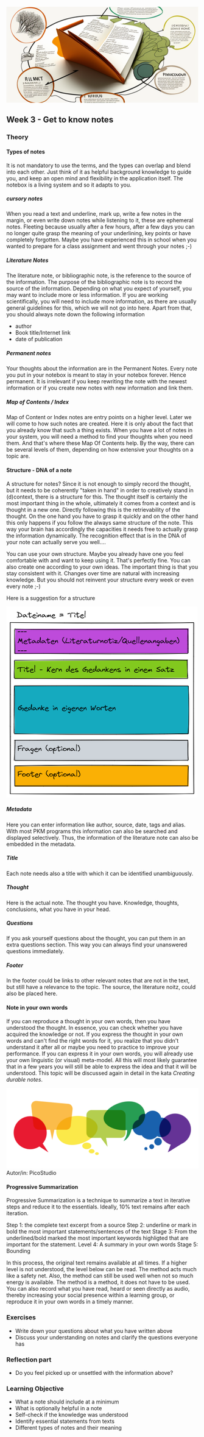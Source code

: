![Notizen kennenlernen](images/woche3.png)

## Week 3 - Get to know notes

### Theory

#### Types of notes
It is not mandatory to use the terms, and the types can overlap and blend into each other. Just think of it as helpful background knowledge to guide you, and keep an open mind and flexibility in the application itself. The notebox is a living system and so it adapts to you.

##### cursory notes
When you read a text and underline, mark up, write a few notes in the margin, or even write down notes while listening to it, these are ephemeral notes. Fleeting because usually after a few hours, after a few days you can no longer quite grasp the meaning of your underlining, key points or have completely forgotten. Maybe you have experienced this in school when you wanted to prepare for a class assignment and went through your notes ;-)

##### Literature Notes
The literature note, or bibliographic note, is the reference to the source of the information. The purpose of the bibliographic note is to record the source of the information. Depending on what you expect of yourself, you may want to include more or less information. If you are working scientifically, you will need to include more information, as there are usually general guidelines for this, which we will not go into here. Apart from that, you should always note down the following information
- author
- Book title/Internet link
- date of publication

##### Permanent notes
Your thoughts about the information are in the Permanent Notes. Every note you put in your notebox is meant to stay in your notebox forever. Hence permanent. It is irrelevant if you keep rewriting the note with the newest information or if you create new notes with new information and link them.

##### Map of Contents / Index
Map of Content or Index notes are entry points on a higher level. Later we will come to how such notes are created. Here it is only about the fact that you already know that such a thing exists. When you have a lot of notes in your system, you will need a method to find your thoughts when you need them. And that's where these Map Of Contents help. By the way, there can be several levels of them, depending on how extensive your thoughts on a topic are.



#### Structure - DNA of a note
A structure for notes? Since it is not enough to simply record the thought, but it needs to be coherently "taken in hand" in order to creatively stand in (d)context, there is a structure for this. The thought itself is certainly the most important thing in the whole, ultimately it comes from a context and is thought in a new one. Directly following this is the retrievability of the thought. On the one hand you have to grasp it quickly and on the other hand this only happens if you follow the always same structure of the note. This way your brain has accordingly the capacities it needs free to actually grasp the information dynamically. The recognition effect that is in the DNA of your note can actually serve you well....

You can use your own structure. Maybe you already have one you feel comfortable with and want to keep using it. That's perfectly fine. You can also create one according to your own ideas. The important thing is that you stay consistent with it. Changes over time are natural with increasing knowledge. But you should not reinvent your structure every week or even every note ;-)

Here is a suggestion for a structure

![DNA of a note](images/node-dna.png)

##### Metadata
Here you can enter information like author, source, date, tags and alias. With most PKM programs this information can also be searched and displayed selectively. Thus, the information of the literature note can also be embedded in the metadata.

##### Title
Each note needs also a title with which it can be identified unambiguously.

##### Thought
Here is the actual note. The thought you have. Knowledge, thoughts, conclusions, what you have in your head.

##### Questions
If you ask yourself questions about the thought, you can put them in an extra questions section. This way you can always find your unanswered questions immediately.


##### Footer
In the footer could be links to other relevant notes that are not in the text, but still have a relevance to the topic. The source, the literature noitz, could also be placed here.





#### Note in your own words
If you can reproduce a thought in your own words, then you have understood the thought. In essence, you can check whether you have acquired the knowledge or not. If you express the thought in your own words and can't find the right words for it, you realize that you didn't understand it after all or maybe you need to practice to improve your performance. If you can express it in your own words, you will already use your own linguistic (or visual) meta-model. All this will most likely guarantee that in a few years you will still be able to express the idea and that it will be understood. This topic will be discussed again in detail in the kata _Creating durable notes_.


![Speech bubbles](images/Sprechblasen.jpeg)
Autor/in: PicoStudio



#### Progressive Summarization

Progressive Summarization is a technique to summarize a text in iterative steps and reduce it to the essentials.
Ideally, 10% text remains after each iteration.

Step 1: the complete text excerpt from a source
Step 2: underline or mark in bold the most important statements/sentences of the text
Stage 3: From the underlined/bold marked the most important keywords highligted that are important for the statement.
Level 4: A summary in your own words
Stage 5: Bounding

In this process, the original text remains available at all times. If a higher level is not understood, the level below can be read. The method acts much like a safety net.
Also, the method can still be used well when not so much energy is available.
The method is a method, it does not have to be used. You can also record what you have read, heard or seen directly as audio, thereby increasing your social presence within a learning group, or reproduce it in your own words in a timely manner.


### Exercises
- Write down your questions about what you have written above
- Discuss your understanding on notes and clarify the questions everyone has



### Reflection part
- Do you feel picked up or unsettled with the information above?


### Learning Objective
- What a note should include at a minimum
- What is optionally helpful in a note
- Self-check if the knowledge was understood
- Identify essential statements from texts
- Different types of notes and their meaning
<script src="https://giscus.app/client.js"
        data-repo="cogneon/lernos-zettelkasten"
        data-repo-id="R_kgDOI5YY1w"
        data-category="Announcements"
        data-category-id="DIC_kwDOI5YY184CUTx3"
        data-mapping="pathname"
        data-strict="0"
        data-reactions-enabled="1"
        data-emit-metadata="0"
        data-input-position="bottom"
        data-theme="light"
        data-lang="en"
        crossorigin="anonymous"
        async>
</script>
